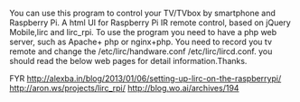 You can use this program to control your TV/TVbox by smartphone and  Raspberry Pi.
A html UI for Raspberry Pi IR remote control, based on jQuery Mobile,lirc and lirc_rpi.
To use the program you need to have a php web server, such as Apache+ php or nginx+php.
You need to record you tv remote and change the /etc/lirc/handware.conf /etc/lirc/lircd.conf.
you should read the below web pages for detail information.Thanks.

FYR
http://alexba.in/blog/2013/01/06/setting-up-lirc-on-the-raspberrypi/
http://aron.ws/projects/lirc_rpi/ 
http://blog.wo.ai/archives/194